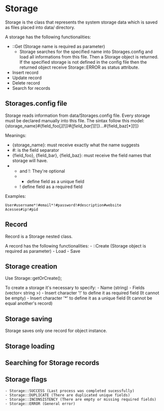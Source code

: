 # Storage

Storage is the class that represents the system storage data which is saved as files placed into data/ directory.

A storage has the following functionalities:
  - ::Get (Storage name is required as parameter)
    - Storage searches for the specified name into Storages.config and load all informations from this file. Then a Storage object is returned. If the specified storage is not defined in the config file then the returned object receive Storage::ERROR as status attribute.
  - Insert record
  - Update record
  - Delete record
  - Search for records

## Storages.config file

Storage reads information from data/Storages.config file. Every storage must be declared manually into this file. The sintax follow this model:
{storage_name}#{field_foo[*][!]}#{field_bar[*][!]}...#{field_baz[*][!]}

Meanings:
  - {storage_name}: must receive exactly what the name suggests
  - #: is the field separator
  - {field_foo}, {field_bar}, {field_baz}: must receive the field names that storage will have.
  - * and !: They're optional
    - * define field as a unique field
    - ! define field as a required field

Examples:

```
User#username*!#email*!#password!#description#website
Acesses#ip!#pid

```

## Record

Record is a Storage nested class.

A record has the following functionalities:
	- ::Create (Storage object is required as parameter)
	- Load
	- Save

## Storage creation

Use Storage::getOrCreate();

To create a storage it's necessary to specify:
	- Name (string)
	- Fields (vector< string >)
		- Insert character '!' to define it as required field (It cannot be empty)
		- Insert character '*' to define it as a unique field (It cannot be equal another's record)

## Storage saving

Storage saves only one record for object instance. 


## Storage loading


## Searching for Storage records


## Storage flags

	- Storage::SUCCESS (Last process was completed sucessfully)
	- Storage::DUPLICATE (There are duplicated unique fields)
	- Storage::INCONSISTENCY (There are empty or missing required fields) 
	- Storage::ERROR (General error)
